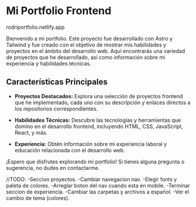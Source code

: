 # Mi Portfolio Frontend

rodriportfolio.netlify.app

Bienvenido a mi portfolio. Este proyecto fue desarrollado con Astro y Tailwind y fue creado con el objetivo de mostrar mis habilidades y proyectos en el ámbito del desarrollo web. Aquí encontrarás una variedad de proyectos que he desarrollado, así como información sobre mi experiencia y habilidades técnicas.

## Características Principales

- **Proyectos Destacados:** Explora una selección de proyectos frontend que he implementado, cada uno con su descripción y enlaces directos a los repositorios correspondientes.
  
- **Habilidades Técnicas:** Descubre las tecnologías y herramientas que domino en el desarrollo frontend, incluyendo HTML, CSS, JavaScript, React, y más.

- **Experiencia:** Obtén información sobre mi experiencia laboral y educación relacionada con el desarrollo web.




¡Espero que disfrutes explorando mi portfolio! Si tienes alguna pregunta o sugerencia, no dudes en contactarme.



//TODO: 
-Seccion proyectos.
-Cambiar navegacion nav.
-Elegir fonts y paleta de colores.
-Arreglar boton del nav cuando esta en mobile.
-Terminar seccion de experiencia.
-Cambiar las carpetas y archivos a español.
-Ver el cambio de tema (colores).